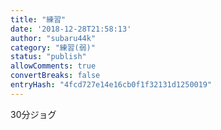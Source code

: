 ```yaml
---
title: "練習"
date: '2018-12-28T21:58:13'
author: "subaru44k"
category: "練習(弱)"
status: "publish"
allowComments: true
convertBreaks: false
entryHash: "4fcd727e14e16cb0f1f32131d1250019"
---
```

30分ジョグ
